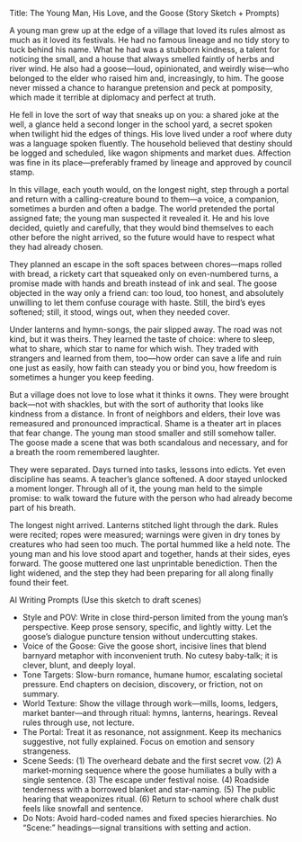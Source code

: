 Title: The Young Man, His Love, and the Goose (Story Sketch + Prompts)

A young man grew up at the edge of a village that loved its rules almost as much as it loved its festivals. He had no famous lineage and no tidy story to tuck behind his name. What he had was a stubborn kindness, a talent for noticing the small, and a house that always smelled faintly of herbs and river wind. He also had a goose—loud, opinionated, and weirdly wise—who belonged to the elder who raised him and, increasingly, to him. The goose never missed a chance to harangue pretension and peck at pomposity, which made it terrible at diplomacy and perfect at truth.

He fell in love the sort of way that sneaks up on you: a shared joke at the well, a glance held a second longer in the school yard, a secret spoken when twilight hid the edges of things. His love lived under a roof where duty was a language spoken fluently. The household believed that destiny should be logged and scheduled, like wagon shipments and market dues. Affection was fine in its place—preferably framed by lineage and approved by council stamp.

In this village, each youth would, on the longest night, step through a portal and return with a calling-creature bound to them—a voice, a companion, sometimes a burden and often a badge. The world pretended the portal assigned fate; the young man suspected it revealed it. He and his love decided, quietly and carefully, that they would bind themselves to each other before the night arrived, so the future would have to respect what they had already chosen.

They planned an escape in the soft spaces between chores—maps rolled with bread, a rickety cart that squeaked only on even-numbered turns, a promise made with hands and breath instead of ink and seal. The goose objected in the way only a friend can: too loud, too honest, and absolutely unwilling to let them confuse courage with haste. Still, the bird’s eyes softened; still, it stood, wings out, when they needed cover.

Under lanterns and hymn-songs, the pair slipped away. The road was not kind, but it was theirs. They learned the taste of choice: where to sleep, what to share, which star to name for which wish. They traded with strangers and learned from them, too—how order can save a life and ruin one just as easily, how faith can steady you or bind you, how freedom is sometimes a hunger you keep feeding.

But a village does not love to lose what it thinks it owns. They were brought back—not with shackles, but with the sort of authority that looks like kindness from a distance. In front of neighbors and elders, their love was remeasured and pronounced impractical. Shame is a theater art in places that fear change. The young man stood smaller and still somehow taller. The goose made a scene that was both scandalous and necessary, and for a breath the room remembered laughter.

They were separated. Days turned into tasks, lessons into edicts. Yet even discipline has seams. A teacher’s glance softened. A door stayed unlocked a moment longer. Through all of it, the young man held to the simple promise: to walk toward the future with the person who had already become part of his breath.

The longest night arrived. Lanterns stitched light through the dark. Rules were recited; ropes were measured; warnings were given in dry tones by creatures who had seen too much. The portal hummed like a held note. The young man and his love stood apart and together, hands at their sides, eyes forward. The goose muttered one last unprintable benediction. Then the light widened, and the step they had been preparing for all along finally found their feet.

AI Writing Prompts (Use this sketch to draft scenes)
- Style and POV: Write in close third-person limited from the young man’s perspective. Keep prose sensory, specific, and lightly witty. Let the goose’s dialogue puncture tension without undercutting stakes.
- Voice of the Goose: Give the goose short, incisive lines that blend barnyard metaphor with inconvenient truth. No cutesy baby-talk; it is clever, blunt, and deeply loyal.
- Tone Targets: Slow-burn romance, humane humor, escalating societal pressure. End chapters on decision, discovery, or friction, not on summary.
- World Texture: Show the village through work—mills, looms, ledgers, market banter—and through ritual: hymns, lanterns, hearings. Reveal rules through use, not lecture.
- The Portal: Treat it as resonance, not assignment. Keep its mechanics suggestive, not fully explained. Focus on emotion and sensory strangeness.
- Scene Seeds: (1) The overheard debate and the first secret vow. (2) A market-morning sequence where the goose humiliates a bully with a single sentence. (3) The escape under festival noise. (4) Roadside tenderness with a borrowed blanket and star-naming. (5) The public hearing that weaponizes ritual. (6) Return to school where chalk dust feels like snowfall and sentence.
- Do Nots: Avoid hard-coded names and fixed species hierarchies. No “Scene:” headings—signal transitions with setting and action.


